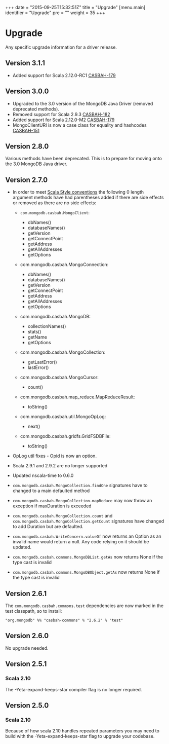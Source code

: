 +++
date = "2015-09-25T15:32:51Z"
title = "Upgrade"
[menu.main]
  identifier = "Upgrade"
  pre = "<i class='fa fa-wrench'></i>"
  weight = 35
+++

# Upgrade

Any specific upgrade information for a driver release.

## Version 3.1.1

 * Added support for Scala 2.12.0-RC1 [CASBAH-179](https://jira.mongodb.org/browse/CASBAH-179)


## Version 3.0.0

 * Upgraded to the 3.0 version of the MongoDB Java Driver (removed deprecated methods).
 * Removed support for Scala 2.9.3 [CASBAH-182](https://jira.mongodb.org/browse/CASBAH-182)
 * Added support for Scala 2.12.0-M2 [CASBAH-179](https://jira.mongodb.org/browse/CASBAH-179)
 * MongoClientURI is now a case class for equality and hashcodes [CASBAH-151](https://jira.mongodb.org/browse/CASBAH-151)

## Version 2.8.0

Various methods have been deprecated.  This is to prepare for moving onto the
3.0 MongoDB Java driver.

## Version 2.7.0

  * In order to meet [Scala Style conventions](http://docs.scala-lang.org/style/naming-conventions.html#parentheses)
    the following 0 length argument methods have had parentheses added if there
    are side effects or removed as there are no side effects:

      * `com.mongodb.casbah.MongoClient`:
        * dbNames()
        * databaseNames()
        * getVersion
        * getConnectPoint
        * getAddress
        * getAllAddresses
        * getOptions

      * com.mongodb.casbah.MongoConnection:
        * dbNames()
        * databaseNames()
        * getVersion
        * getConnectPoint
        * getAddress
        * getAllAddresses
        * getOptions

      * com.mongodb.casbah.MongoDB:

          * collectionNames()
          * stats()
          * getName
          * getOptions

      * com.mongodb.casbah.MongoCollection:

          * getLastError()
          * lastError()

      * com.mongodb.casbah.MongoCursor:

          * count()

      * com.mongodb.casbah.map\_reduce.MapReduceResult:

          * toString()

      * com.mongodb.casbah.util.MongoOpLog:

          * next()

      * com.mongodb.casbah.gridfs.GridFSDBFile:

          * toString()

  * OpLog util fixes - Opid is now an option.
  * Scala 2.9.1 and 2.9.2 are no longer supported
  * Updated nscala-time to 0.6.0
  * `com.mongodb.casbah.MongoCollection.findOne` signatures have to
    changed to a main defaulted method
  * `com.mongodb.casbah.MongoCollection.mapReduce` may now throw an
    exception if maxDuration is exceeded
  * `com.mongodb.casbah.MongoCollection.count` and  `com.mongodb.casbah.MongoCollection.getCount` signatures have changed
    to add Duration but are defaulted.
  * `com.mongodb.casbah.WriteConcern.valueOf` now returns an Option as an
    invalid name would return a null. Any code relying on it should be
    updated.
  * `com.mongodb.casbah.commons.MongoDBList.getAs` now returns None if the
    type cast is invalid
  * `com.mongodb.casbah.commons.MongoDBObject.getAs` now returns None if
    the type cast is invalid

##  Version 2.6.1

The `com.mongodb.casbah.commons.test` dependencies are now marked in the
test classpath, so to install:

    "org.mongodb" %% "casbah-commons" % "2.6.2" % "test"

## Version 2.6.0

No upgrade needed.

## Version 2.5.1

### Scala 2.10

The -Yeta-expand-keeps-star compiler flag is no longer required.

## Version 2.5.0

### Scala 2.10

Because of how scala 2.10 handles repeated parameters you may need to
build with the -Yeta-expand-keeps-star flag to upgrade your codebase.
